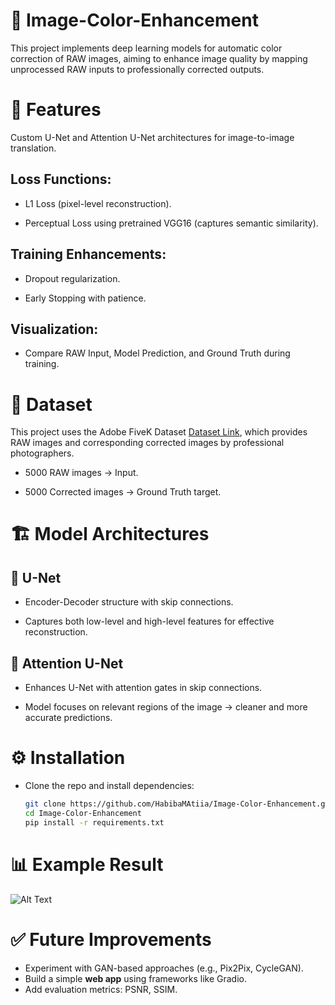 # 🔮 Image-Color-Enhancement
This project implements deep learning models for automatic color correction of RAW images, aiming to enhance image quality by mapping unprocessed RAW inputs to professionally corrected outputs.

# 🚀 Features

Custom U-Net and Attention U-Net architectures for image-to-image translation.

## Loss Functions:

- L1 Loss (pixel-level reconstruction).

- Perceptual Loss using pretrained VGG16 (captures semantic similarity).

## Training Enhancements:

- Dropout regularization.

- Early Stopping with patience.

## Visualization: 
- Compare RAW Input, Model Prediction, and Ground Truth during training.

# 📂 Dataset

This project uses the Adobe FiveK Dataset [Dataset Link](https://www.kaggle.com/datasets/ahmedmohmedbalta/mitabovefivek), which provides RAW images and corresponding corrected images by professional photographers.

- 5000 RAW images → Input.

- 5000 Corrected images → Ground Truth target.

# 🏗 Model Architectures
## 🔹 U-Net

- Encoder-Decoder structure with skip connections.

- Captures both low-level and high-level features for effective reconstruction.

## 🔹 Attention U-Net

- Enhances U-Net with attention gates in skip connections.

- Model focuses on relevant regions of the image → cleaner and more accurate predictions.

# ⚙️ Installation
- Clone the repo and install dependencies:
  ```bash
  git clone https://github.com/HabibaMAtiia/Image-Color-Enhancement.git
  cd Image-Color-Enhancement
  pip install -r requirements.txt

# 📊 Example Result
![Alt Text](result/result.png)

# ✅ Future Improvements

- Experiment with GAN-based approaches (e.g., Pix2Pix, CycleGAN).
- Build a simple **web app** using frameworks like Gradio.
- Add evaluation metrics: PSNR, SSIM.
